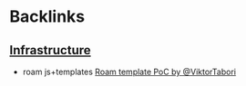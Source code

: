 
# Backlinks
## [Infrastructure](<Infrastructure.md>)
- roam js+templates [Roam template PoC by @ViktorTabori](<Roam template PoC by @ViktorTabori.md>)

